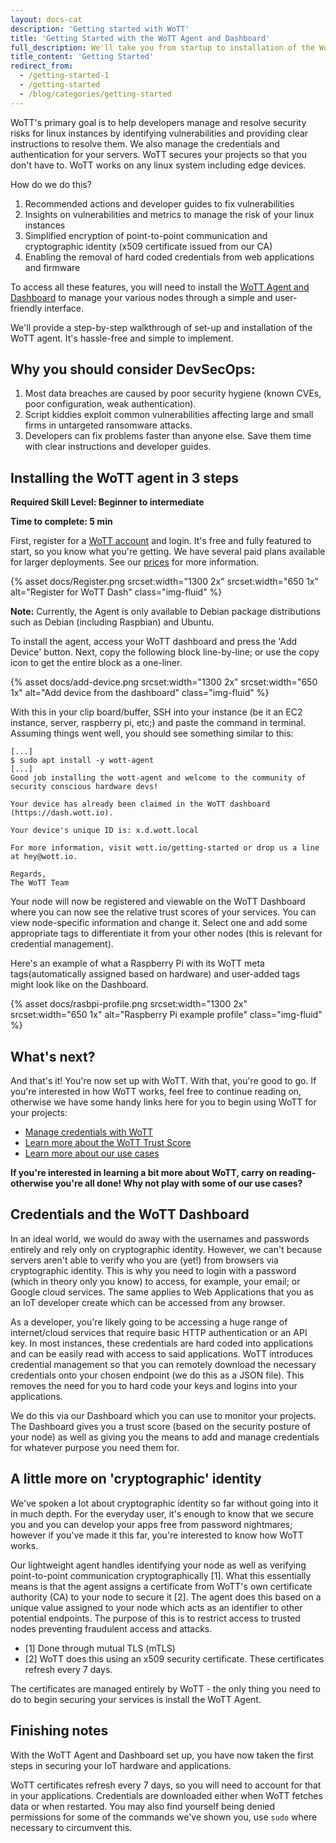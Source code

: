 ```yaml
---
layout: docs-cat
description: 'Getting started with WoTT'
title: 'Getting Started with the WoTT Agent and Dashboard'
full_description: We'll take you from startup to installation of the WoTT Agent so you can begin integrating security for your needs.
title_content: 'Getting Started'
redirect_from:
  - /getting-started-1
  - /getting-started
  - /blog/categories/getting-started
---
```


WoTT's primary goal is to help developers manage and resolve security risks for linux instances by identifying vulnerabilities and providing clear instructions to resolve them. We also manage the credentials and authentication for your servers. WoTT secures your projects so that you don't have to. WoTT works on any linux system including edge devices.

How do we do this?

1. Recommended actions and developer guides to fix vulnerabilities
2. Insights on vulnerabilities and metrics to manage the risk of your linux instances
3. Simplified encryption of point-to-point communication and cryptographic identity (x509 certificate issued from our CA)
4. Enabling the removal of hard coded credentials from web applications and firmware

To access all these features, you will need to install the [WoTT Agent and Dashboard](https://dash.wott.io) to manage your various nodes through a simple and user-friendly interface. 

We'll provide a step-by-step walkthrough of set-up and installation of the WoTT agent. It's hassle-free and simple to implement.

## Why you should consider DevSecOps:

1. Most data breaches are caused by poor security hygiene (known CVEs, poor configuration, weak authentication).
2. Script kiddies exploit common vulnerabilities affecting large and small firms in untargeted ransomware attacks.
3. Developers can fix problems faster than anyone else. Save them time with clear instructions and developer guides.

## Installing the WoTT agent in 3 steps 

**Required Skill Level: Beginner to intermediate**

**Time to complete: 5 min**

First, register for a [WoTT account](https://dash.wott.io) and login. It's free and fully featured to start, so you know what you're getting. We have several paid plans available for larger deployments. See our [prices]({{site.url}}/pricing) for more information.

{% asset docs/Register.png srcset:width="1300 2x" srcset:width="650 1x" alt="Register for WoTT Dash" class="img-fluid" %}

**Note:** Currently, the Agent is only available to Debian package distributions such as Debian (including Raspbian) and Ubuntu.

To install the agent, access your WoTT dashboard and press the 'Add Device' button. Next, copy the following block line-by-line; or use the copy icon to get the entire block as a one-liner.

{% asset docs/add-device.png srcset:width="1300 2x" srcset:width="650 1x" alt="Add device from the dashboard" class="img-fluid" %}

With this in your clip board/buffer, SSH into your instance (be it an EC2 instance, server, raspberry pi, etc;) and paste the command in terminal. Assuming things went well, you should see something similar to this:

```
[...]
$ sudo apt install -y wott-agent
[...]
Good job installing the wott-agent and welcome to the community of security conscious hardware devs!

Your device has already been claimed in the WoTT dashboard (https://dash.wott.io).

Your device's unique ID is: x.d.wott.local

For more information, visit wott.io/getting-started or drop us a line at hey@wott.io.

Regards,
The WoTT Team
```

Your node will now be registered and viewable on the WoTT Dashboard where you can now see the relative trust scores of your services. 
You can view node-specific information and change it. Select one and add some appropriate tags to differentiate it from your other nodes (this is relevant for credential management).

Here's an example of what a Raspberry Pi with its WoTT meta tags(automatically assigned based on hardware) and user-added tags might look like on the Dashboard.

{% asset docs/rasbpi-profile.png srcset:width="1300 2x" srcset:width="650 1x" alt="Raspberry Pi example profile" class="img-fluid" %}

## What's next?

And that's it! You're now set up with WoTT. 
With that, you're good to go. If you're interested in how WoTT works, feel free to continue reading on, otherwise we have some handy links here for you to begin using WoTT for your projects:

* [Manage credentials with WoTT]({{site.url}}/documentation/manage-credentials)
* [Learn more about the WoTT Trust Score]({{site.url}}/documentation/trust-score)
* [Learn more about our use cases]({{site.url}}/documentation/use-cases)

**If you're interested in learning a bit more about WoTT, carry on reading- otherwise you're all done! Why not play with some of our use cases?**

## Credentials and the WoTT Dashboard

In an ideal world, we would do away with the usernames and passwords entirely and rely only on cryptographic identity. However, we can't because servers aren't able to verify who you are (yet!) from browsers via cryptographic identity. This is why you need to login with a password (which in theory only you know) to access, for example, your email; or Google cloud services. The same applies to Web Applications that you as an IoT developer create which can be accessed from any browser.

As a developer, you're likely going to be accessing a huge range of internet/cloud services that require basic HTTP authentication or an API key. In most instances, these credentials are hard coded into applications and can be easily read with access to said applications. WoTT introduces credential management so that you can remotely download the necessary credentials onto your chosen endpoint (we do this as a JSON file). This removes the need for you to hard code your keys and logins into your applications.

We do this via our Dashboard which you can use to monitor your projects. The Dashboard gives you a trust score (based on the security posture of your node) as well as giving you the means to add and manage credentials for whatever purpose you need them for.

## A little more on 'cryptographic' identity

We've spoken a lot about cryptographic identity so far without going into it in much depth. For the everyday user, it's enough to know that we secure you and you can develop your apps free from password nightmares; however if you've made it this far, you're interested to know how WoTT works.

Our lightweight agent handles identifying your node as well as verifying point-to-point communication cryptographically [1]. What this essentially means is that the agent assigns a certificate from WoTT's own certificate authority (CA) to your node to secure it [2].
The agent does this based on a unique value assigned to your node which acts as an identifier to other potential endpoints. The purpose of this is to restrict access to trusted nodes preventing fraudulent access and attacks.

* [1] Done through mutual TLS (mTLS)
* [2] WoTT does this using an x509 security certificate. These certificates refresh every 7 days.

The certificates are managed entirely by WoTT - the only thing you need to do to begin securing your services is install the WoTT Agent.

## Finishing notes

With the WoTT Agent and Dashboard set up, you have now taken the first steps in securing your IoT hardware and applications.

WoTT certificates refresh every 7 days, so you will need to account for that in your applications.
Credentials are downloaded either when WoTT fetches data or when restarted. You may also find yourself being denied permissions for some of the commands we've shown you, use `sudo` where necessary to circumvent this.

